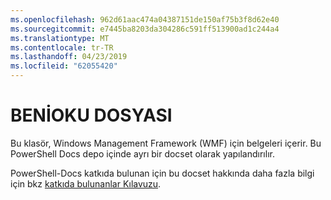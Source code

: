```yaml
---
ms.openlocfilehash: 962d61aac474a04387151de150af75b3f8d62e40
ms.sourcegitcommit: e7445ba8203da304286c591ff513900ad1c244a4
ms.translationtype: MT
ms.contentlocale: tr-TR
ms.lasthandoff: 04/23/2019
ms.locfileid: "62055420"
---
```

# <a name="readme"></a>BENİOKU DOSYASI

Bu klasör, Windows Management Framework (WMF) için belgeleri içerir.
Bu PowerShell Docs depo içinde ayrı bir docset olarak yapılandırılır.

PowerShell-Docs katkıda bulunan için bu docset hakkında daha fazla bilgi için bkz [katkıda bulunanlar Kılavuzu](https://github.com/PowerShell/PowerShell-Docs/blob/staging/CONTRIBUTING.md).